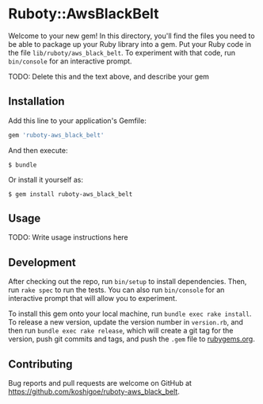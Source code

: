 # Ruboty::AwsBlackBelt

Welcome to your new gem! In this directory, you'll find the files you need to be able to package up your Ruby library into a gem. Put your Ruby code in the file `lib/ruboty/aws_black_belt`. To experiment with that code, run `bin/console` for an interactive prompt.

TODO: Delete this and the text above, and describe your gem

## Installation

Add this line to your application's Gemfile:

```ruby
gem 'ruboty-aws_black_belt'
```

And then execute:

    $ bundle

Or install it yourself as:

    $ gem install ruboty-aws_black_belt

## Usage

TODO: Write usage instructions here

## Development

After checking out the repo, run `bin/setup` to install dependencies. Then, run `rake spec` to run the tests. You can also run `bin/console` for an interactive prompt that will allow you to experiment.

To install this gem onto your local machine, run `bundle exec rake install`. To release a new version, update the version number in `version.rb`, and then run `bundle exec rake release`, which will create a git tag for the version, push git commits and tags, and push the `.gem` file to [rubygems.org](https://rubygems.org).

## Contributing

Bug reports and pull requests are welcome on GitHub at https://github.com/koshigoe/ruboty-aws_black_belt.

